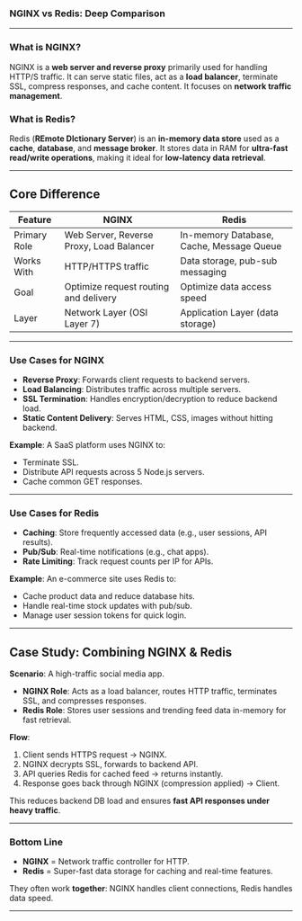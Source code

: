 ### **NGINX vs Redis: Deep Comparison**

---

### **What is NGINX?**

NGINX is a **web server and reverse proxy** primarily used for handling HTTP/S traffic. It can serve static files, act as a **load balancer**, terminate SSL, compress responses, and cache content. It focuses on **network traffic management**.

### **What is Redis?**

Redis (**REmote DIctionary Server**) is an **in-memory data store** used as a **cache**, **database**, and **message broker**. It stores data in RAM for **ultra-fast read/write operations**, making it ideal for **low-latency data retrieval**.

---

## **Core Difference**

| Feature      | NGINX                                    | Redis                                    |
| ------------ | ---------------------------------------- | ---------------------------------------- |
| Primary Role | Web Server, Reverse Proxy, Load Balancer | In-memory Database, Cache, Message Queue |
| Works With   | HTTP/HTTPS traffic                       | Data storage, pub-sub messaging          |
| Goal         | Optimize request routing and delivery    | Optimize data access speed               |
| Layer        | Network Layer (OSI Layer 7)              | Application Layer (data storage)         |

---

### **Use Cases for NGINX**

* **Reverse Proxy**: Forwards client requests to backend servers.
* **Load Balancing**: Distributes traffic across multiple servers.
* **SSL Termination**: Handles encryption/decryption to reduce backend load.
* **Static Content Delivery**: Serves HTML, CSS, images without hitting backend.

**Example**:
A SaaS platform uses NGINX to:

* Terminate SSL.
* Distribute API requests across 5 Node.js servers.
* Cache common GET responses.

---

### **Use Cases for Redis**

* **Caching**: Store frequently accessed data (e.g., user sessions, API results).
* **Pub/Sub**: Real-time notifications (e.g., chat apps).
* **Rate Limiting**: Track request counts per IP for APIs.

**Example**:
An e-commerce site uses Redis to:

* Cache product data and reduce database hits.
* Handle real-time stock updates with pub/sub.
* Manage user session tokens for quick login.

---

## **Case Study: Combining NGINX & Redis**

**Scenario**: A high-traffic social media app.

* **NGINX Role**: Acts as a load balancer, routes HTTP traffic, terminates SSL, and compresses responses.
* **Redis Role**: Stores user sessions and trending feed data in-memory for fast retrieval.

**Flow**:

1. Client sends HTTPS request → NGINX.
2. NGINX decrypts SSL, forwards to backend API.
3. API queries Redis for cached feed → returns instantly.
4. Response goes back through NGINX (compression applied) → Client.

This reduces backend DB load and ensures **fast API responses under heavy traffic**.

---

### **Bottom Line**

* **NGINX** = Network traffic controller for HTTP.
* **Redis** = Super-fast data storage for caching and real-time features.

They often work **together**: NGINX handles client connections, Redis handles data speed.

---
